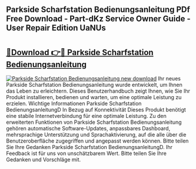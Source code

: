 ## Parkside Scharfstation Bedienungsanleitung PDf Free Download - Part-dKz Service Owner Guide - User Repair Edition UaNUs

# <h2><a href="http://df23ih.blite.top/?on=Parkside+Scharfstation+Bedienungsanleitung">🔗Download 👉🔴 Parkside Scharfstation Bedienungsanleitung</a></h2>

[![Parkside Scharfstation Bedienungsanleitung new download](https://i.imgur.com/lujVjoI.png)](http://df23ih.blite.top/?on=Parkside+Scharfstation+Bedienungsanleitung)
Ihr neues Parkside Scharfstation Bedienungsanleitung wurde entwickelt, um Ihnen das Leben zu erleichtern. Dieses Benutzerhandbuch zeigt Ihnen, wie Sie Ihr Produkt installieren, bedienen und warten, um eine optimale Leistung zu erzielen. Wichtige Informationen Parkside Scharfstation BedienungsanleitungD In Bezug auf Konnektivität Dieses Produkt benötigt eine stabile Internetverbindung für eine optimale Leistung. Zu den erweiterten Funktionen von Parkside Scharfstation Bedienungsanleitung gehören automatische Software-Updates, anpassbares Dashboard, mehrsprachige Unterstützung und Sprachaktivierung, auf die alle über die Benutzeroberfläche zugegriffen und angepasst werden können. Bitte teilen Sie Ihre Gedanken Parkside Scharfstation BedienungsanleitungD. Ihr Feedback ist für uns von unschätzbarem Wert. Bitte teilen Sie Ihre Gedanken und Vorschläge mit.

